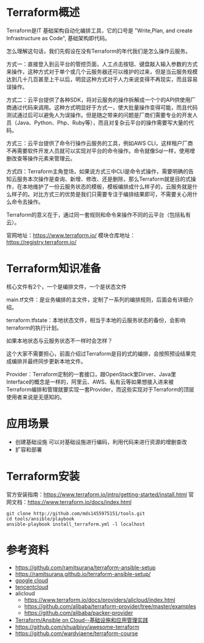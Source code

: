 # Terraform概述

Terraform是IT 基础架构自动化编排工具，它的口号是 "Write,Plan, and create Infrastructure as Code", 基础架构即代码。

怎么理解这句话，我们先假设在没有Terraform的年代我们是怎么操作云服务。

方式一：直接登入到云平台的管控页面，人工点击按钮、键盘敲入输入参数的方式来操作，这种方式对于单个或几个云服务器还可以维护的过来，但是当云服务规模达到几十几百甚至上千以后，明显这种方式对于人力来说变得不再现实，而且容易误操作。

方式二：云平台提供了各种SDK，将对云服务的操作拆解成一个个的API供使用厂商通过代码来调用。这种方式明显好于方式一，使大批量操作变得可能，而且代码测试通过后可以避免人为误操作。但是随之带来的问题是厂商们需要专业的开发人员（Java、Python、Php、Ruby等），而且对复杂云平台的操作需要写大量的代码。

方式三：云平台提供了命令行操作云服务的工具，例如AWS CLI，这样租户厂商不再需要软件开发人员就可以实现对平台的命令操作。命令就像Sql一样，使用增删改查等操作元素来管理云。

方式四：Terraform主角登场，如果说方式三中CLI是命令式操作，需要明确的告知云服务本次操作是查询、新增、修改、还是删除，那么Terraform就是目的式操作，在本地维护了一份云服务状态的模板，模板编排成什么样子的，云服务就是什么样子的。对比方式三的优势是我们只需要专注于编排结果即可，不需要关心用什么命令去操作。

Terraform的意义在于，通过同一套规则和命令来操作不同的云平台（包括私有云）。

官网地址：https://www.terraform.io/
模块仓库地址：https://registry.terraform.io/
# Terraform知识准备

核心文件有2个，一个是编排文件，一个是状态文件

main.tf文件：是业务编排的主文件，定制了一系列的编排规则，后面会有详细介绍。

terraform.tfstate：本地状态文件，相当于本地的云服务状态的备份，会影响terraform的执行计划。

如果本地状态与云服务状态不一样时会怎样？

这个大家不需要担心，前面介绍过Terraform是目的式的编排，会按照预设结果完成编排并最终同步更新本地文件。

Provider：Terraform定制的一套接口，跟OpenStack里Dirver、Java里Interface的概念是一样的，阿里云、AWS、私有云等如果想接入进来被Terraform编排和管理就要实现一套Provider，而这些实现对于Terraform的顶层使用者来说是无感知的。

# 应用场景
- 创建基础设施
  可以对基础设施进行编码，利用代码来进行资源的增删查改
- 扩容和部署

# Terraform安装
官方安装指南：https://www.terraform.io/intro/getting-started/install.html
官网文档：https://www.terraform.io/docs/index.html
```
git clone http://github.com/mds1455975151/tools.git
cd tools/ansible/playbook
ansible-playbook install_terraform.yml -l localhost
```
# 参考资料
- https://github.com/ramitsurana/terraform-ansible-setup
- https://ramitsurana.github.io/terraform-ansible-setup/
- [google cloud](https://www.terraform.io/docs/providers/google/index.html)
- [tencentcloud](https://www.terraform.io/docs/providers/tencentcloud/index.html)
- alicloud
  - https://www.terraform.io/docs/providers/alicloud/index.html
  - https://github.com/alibaba/terraform-provider/tree/master/examples
  - https://github.com/alibaba/packer-provider
- [Terraform/Ansible on Cloud--基础设施和应用管理实践](https://yq.aliyun.com/articles/118719)
- https://github.com/shuaibiyy/awesome-terraform
- https://github.com/wardviaene/terraform-course

